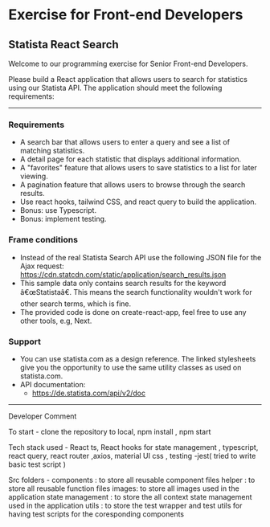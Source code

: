 # Exercise for Front-end Developers

## Statista React Search

Welcome to our programming exercise for Senior Front-end Developers.

Please build a React application that allows users to search for statistics using our Statista API. The application should meet the following requirements:

---

### Requirements

- A search bar that allows users to enter a query and see a list of matching statistics.
- A detail page for each statistic that displays additional information.
- A "favorites" feature that allows users to save statistics to a list for later viewing.
- A pagination feature that allows users to browse through the search results.
- Use react hooks, tailwind CSS, and react query to build the application.
- Bonus: use Typescript.
- Bonus: implement testing.

### Frame conditions

- Instead of the real Statista Search API use the following JSON file for the Ajax request:
  https://cdn.statcdn.com/static/application/search_results.json
- This sample data only contains search results for the keyword â€œStatistaâ€. This means the search functionality wouldn't work for other search terms, which is fine.
- The provided code is done on create-react-app, feel free to use any other tools, e.g, Next.

### Support

- You can use statista.com as a design reference. The linked stylesheets give you the opportunity to use the same utility classes as used on statista.com.
- API documentation:
  - https://de.statista.com/api/v2/doc

 ------------------------------------------------------------------------------------------

Developer Comment

To start - 
clone the repository to local, npm install , npm start

Tech stack used - 
React ts, React hooks for state management , typescript, react query, react router ,axios, material UI css , testing -jest( tried to write basic test script )

Src folders - 
components : to store all reusable component files
helper : to store all reusable function files
images: to store all images used in the application
state management : to store the all context state management used in the application
utils : to store the test wrapper and test utils for having test scripts for the coresponding components



